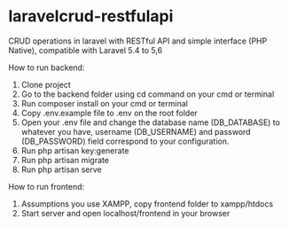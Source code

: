 # laravelcrud-restfulapi
CRUD operations in laravel with RESTful API and simple interface (PHP Native), compatible with Laravel 5.4 to 5,6

How to run backend:
1. Clone project
2. Go to the backend folder using cd command on your cmd or terminal
3. Run composer install on your cmd or terminal
4. Copy .env.example file to .env on the root folder
5. Open your .env file and change the database name (DB_DATABASE) to whatever you have, username (DB_USERNAME) and password (DB_PASSWORD) field correspond to your configuration. 
6. Run php artisan key:generate
7. Run php artisan migrate
8. Run php artisan serve

How to run frontend:
1. Assumptions you use XAMPP, copy frontend folder to xampp/htdocs
2. Start server and open localhost/frontend in your browser
